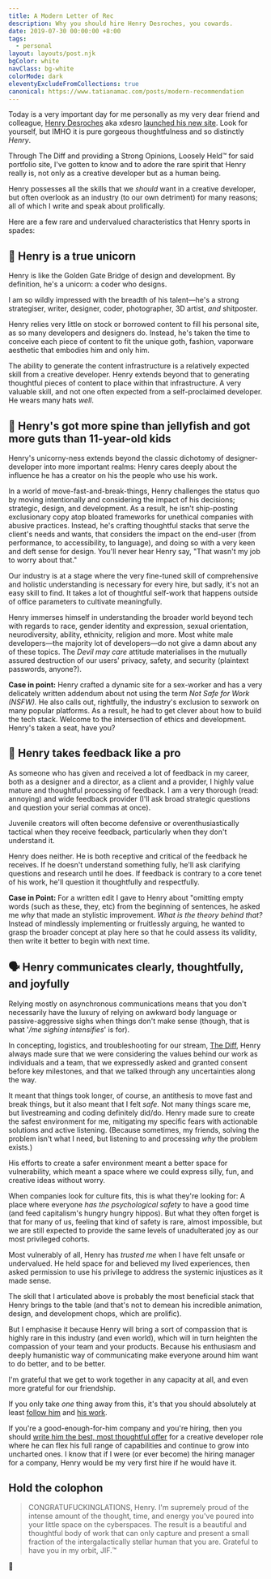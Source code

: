 ```yaml
---
title: A Modern Letter of Rec
description: Why you should hire Henry Desroches, you cowards.
date: 2019-07-30 00:00:00 +8:00
tags:
  - personal
layout: layouts/post.njk
bgColor: white
navClass: bg-white
colorMode: dark
eleventyExcludeFromCollections: true
canonical: https://www.tatianamac.com/posts/modern-recommendation
---
```


Today is a very important day for me personally as my very dear friend and colleague, [Henry Desroches](https://www.twitter.com/xdesro) aka xdesro [launched his new site](https://henry.codes). Look for yourself, but IMHO it is pure gorgeous thoughtfulness and so distinctly _Henry_.

Through The Diff and providing a Strong Opinions, Loosely Held™ for said portfolio site, I've gotten to know and to adore the rare spirit that Henry really is, not only as a creative developer but as a human being.

Henry possesses all the skills that we _should_ want in a creative developer, but often overlook as an industry (to our own detriment) for many reasons; all of which I write and speak about prolifically.

Here are a few rare and undervalued characteristics that Henry sports in spades:

## 🦄 Henry is a true unicorn

Henry is like the Golden Gate Bridge of design and development. By definition, he's a unicorn: a coder who designs.

I am so wildly impressed with the breadth of his talent—he's a strong strategiser, writer, designer, coder, photographer, 3D artist, _and_ shitposter.

Henry relies very little on stock or borrowed content to fill his personal site, as so many developers and designers do. Instead, he's taken the time to conceive each piece of content to fit the unique goth, fashion, vaporware aesthetic that embodies him and only him.

The ability to generate the content infrastructure is a relatively expected skill from a creative developer. Henry extends beyond that to generating thoughtful pieces of content to place within that infrastructure. A very valuable skill, and not one often expected from a self-proclaimed developer. He wears many hats _well_.

## 🐡 Henry's got more spine than jellyfish and got more guts than 11-year-old kids

Henry's unicorny-ness extends beyond the classic dichotomy of designer-developer into more important realms: Henry cares deeply about the influence he has a creator on his the people who use his work.

In a world of move-fast-and-break-things, Henry challenges the status quo by moving intentionally and considering the impact of his decisions; strategic, design, and development. As a result, he isn't ship-posting exclusionary copy atop bloated frameworks for unethical companies with abusive practices. Instead, he's crafting thoughtful stacks that serve the client's needs and wants, that considers the impact on the end-user (from performance, to accessibility, to language), and doing so with a very keen and deft sense for design. You'll never hear Henry say, "That wasn't my job to worry about that."

Our industry is at a stage where the very fine-tuned skill of comprehensive and holistic understanding is necessary for every hire, but sadly, it's not an easy skill to find. It takes a lot of thoughtful self-work that happens outside of office parameters to cultivate meaningfully.

Henry immerses himself in understanding the broader world beyond tech with regards to race, gender identity and expression, sexual orientation, neurodiversity, ability, ethnicity, religion and more. Most white male developers—the majority lot of developers—do not give a damn about any of these topics. The _Devil may care_ attitude materialises in the mutually assured destruction of our users' privacy, safety, and security (plaintext passwords, anyone?).

**Case in point:** Henry crafted a dynamic site for a sex-worker and has a very delicately written addendum about not using the term _Not Safe for Work (NSFW)._ He also calls out, rightfully, the industry's exclusion to sexwork on many popular platforms. As a result, he had to get clever about how to build the tech stack. Welcome to the intersection of ethics and development. Henry's taken a seat, have you?

## 💬 Henry takes feedback like a pro

As someone who has given and received a lot of feedback in my career, both as a designer and a director, as a client and a provider, I highly value mature and thoughtful processing of feedback. I am a very thorough (read: annoying) and wide feedback provider (I'll ask broad strategic questions and question your serial commas at once).

Juvenile creators will often become defensive or overenthusiastically tactical when they receive feedback, particularly when they don't understand it.

Henry does neither. He is both receptive and critical of the feedback he receives. If he doesn't understand something fully, he'll ask clarifying questions and research until he does. If feedback is contrary to a core tenet of his work, he'll question it thoughtfully and respectfully.

**Case in Point:** For a written edit I gave to Henry about "omitting empty words (such as these, they, etc) from the beginning of sentences, he asked me _why_ that made an stylistic improvement. _What is the theory behind that?_ Instead of mindlessly implementing or fruitlessly arguing, he wanted to grasp the broader concept at play here so that he could assess its validity, then write it better to begin with next time.

## 🗣 Henry communicates clearly, thoughtfully, and joyfully

Relying mostly on asynchronous communications means that you don't necessarily have the luxury of relying on awkward body language or passive-aggressive sighs when things don't make sense (though, that is what '_/me sighing intensifies_' is for).

In concepting, logistics, and troubleshooting for our stream, [The Diff](https://thediff.website/), Henry always made sure that we were considering the values behind our work as individuals and a team, that we expressedly asked and granted consent before key milestones, and that we talked through any uncertainties along the way.

It meant that things took longer, of course, an antithesis to move fast and break things, but it also meant that I felt _safe._ Not many things scare me, but livestreaming and coding definitely did/do. Henry made sure to create the safest environment for me, mitigating my specific fears with actionable solutions and active listening. (Because sometimes, my friends, solving the problem isn't what I need, but listening to and processing _why_ the problem exists.)

His efforts to create a safer environment meant a better space for vulnerability, which meant a space where we could express silly, fun, and creative ideas without worry.

When companies look for culture fits, this is what they're looking for: A place where everyone _has the psychological safety_ to have a good time (and feed capitalism's hungry hungry hippos). But what they often forget is that for many of us, feeling that kind of safety is rare, almost impossible, but we are still expected to provide the same levels of unadulterated joy as our most privileged cohorts.

Most vulnerably of all, Henry has _trusted me_ when I have felt unsafe or undervalued. He held space for and believed my lived experiences, then asked permission to use his privilege to address the systemic injustices as it made sense.

The skill that I articulated above is probably the most beneficial stack that Henry brings to the table (and that's not to demean his incredible animation, design, and development chops, which are prolific).

But I emphasise it because Henry will bring a sort of compassion that is highly rare in this industry (and even world), which will in turn heighten the compassion of your team and your products. Because his enthusiasm and deeply humanistic way of communicating make everyone around him want to do better, and to be better.

I'm grateful that we get to work together in any capacity at all, and even more grateful for our friendship.

If you only take _one_ thing away from this, it's that you should absolutely at least [follow him](https://www.twitter.com/xdesro) and [his work](https://henry.codes).

If you're a good-enough-for-him company and you're hiring, then you should [write him the best, most thoughtful offer](https://henry.codes/contact) for a creative developer role where he can flex his full range of capabilities and continue to grow into uncharted ones. I know that if I were (or ever become) the hiring manager for a company, Henry would be my very first hire if he would have it.

## Hold the colophon

> CONGRATUFUCKINGLATIONS, Henry. I'm supremely proud of the intense amount of the thought, time, and energy you've poured into your little space on the cyberspaces. The result is a beautiful and thoughtful body of work that can only capture and present a small fraction of the intergalactically stellar human that you are. Grateful to have you in my orbit, JIF.™

💚
